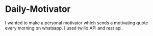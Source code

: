 # Daily-Motivator
I wanted to make a personal motivator which sends a motivating quote every morning on whatsapp.  I used twilio API and rest api. 

